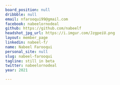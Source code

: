 ```yaml
---
board_position: null
dribbble: null
email: nfarooqui99@gmail.com
facebook: nabeelornodeal
github: https://github.com/nabeelf
headshot_jpg_url: https://i.imgur.com/JzgpeiU.png
layout: member_page
linkedin: nabeel-f/
name: Nabeel Farooqui
personal_site: null
slug: nabeel-farooqui
tagline: still in beta
twitter: nabeelornodeal
year: 2021

---
```


